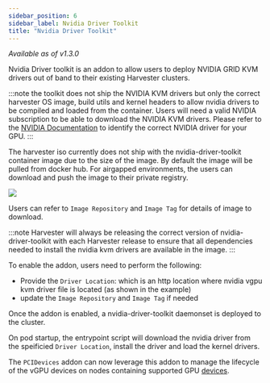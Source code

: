 ```yaml
---
sidebar_position: 6
sidebar_label: Nvidia Driver Toolkit
title: "Nvidia Driver Toolkit"
---
```


<head>
  <link rel="canonical" href="https://docs.harvesterhci.io/advanced/nvidiadrivertoolkit"/>
</head>

_Available as of v1.3.0_

Nvidia Driver toolkit is an addon to allow users to deploy NVIDIA GRID KVM drivers out of band to their existing Harvester clusters.

:::note
the toolkit does not ship the NVIDIA KVM drivers but only the correct harvester OS image, build utils and kernel headers to allow nvidia drivers to be compiled and loaded from the container. Users will need a valid NVIDIA subscription to be able to download the NVIDIA KVM drivers. Please refer to the [NVIDIA Documentation](https://www.nvidia.com/en-au/drivers/vgpu-software-driver/) to identify the correct NVIDIA driver for your GPU.
:::

The harvester iso currently does not ship with the nvidia-driver-toolkit container image due to the size of the image. By default the image will be pulled from docker hub. For airgapped environments, the users can download and push the image to their private registry.

![](/img/v1.3/advanced/nvidia-driver-toolkit.png)

Users can refer to `Image Repository` and `Image Tag` for details of image to download.

:::note
Harvester will always be releasing the correct version of nvidia-driver-toolkit with each Harvester release to ensure that all dependencies needed to install the nvidia kvm drivers are available in the image.
:::

To enable the addon, users need to perform the following:
* Provide the `Driver Location`: which is an http location where nvidia vgpu kvm driver file is located (as shown in the example)
* update the `Image Repository` and `Image Tag` if needed

Once the addon is enabled, a nvidia-driver-toolkit daemonset is deployed to the cluster.

On pod startup, the entrypoint script will download the nvidia driver from the speificied `Driver Location`, install the driver and load the kernel drivers.

The `PCIDevices` addon can now leverage this addon to manage the lifecycle of the vGPU devices on nodes containing supported GPU [devices](../vgpusupport.md).